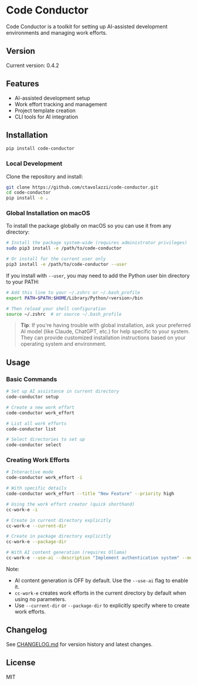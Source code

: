 # Code Conductor

Code Conductor is a toolkit for setting up AI-assisted development environments and managing work efforts.

## Version

Current version: 0.4.2

## Features

- AI-assisted development setup
- Work effort tracking and management
- Project template creation
- CLI tools for AI integration

## Installation

```bash
pip install code-conductor
```

### Local Development

Clone the repository and install:

```bash
git clone https://github.com/ctavolazzi/code-conductor.git
cd code-conductor
pip install -e .
```

### Global Installation on macOS

To install the package globally on macOS so you can use it from any directory:

```bash
# Install the package system-wide (requires administrator privileges)
sudo pip3 install -e /path/to/code-conductor

# Or install for the current user only
pip3 install -e /path/to/code-conductor --user
```

If you install with `--user`, you may need to add the Python user bin directory to your PATH:

```bash
# Add this line to your ~/.zshrc or ~/.bash_profile
export PATH=$PATH:$HOME/Library/Python/<version>/bin

# Then reload your shell configuration
source ~/.zshrc  # or source ~/.bash_profile
```

> **Tip**: If you're having trouble with global installation, ask your preferred AI model (like Claude, ChatGPT, etc.) for help specific to your system. They can provide customized installation instructions based on your operating system and environment.

## Usage

### Basic Commands

```bash
# Set up AI assistance in current directory
code-conductor setup

# Create a new work effort
code-conductor work_effort

# List all work efforts
code-conductor list

# Select directories to set up
code-conductor select
```

### Creating Work Efforts

```bash
# Interactive mode
code-conductor work_effort -i

# With specific details
code-conductor work_effort --title "New Feature" --priority high

# Using the work effort creator (quick shorthand)
cc-work-e -i

# Create in current directory explicitly
cc-work-e --current-dir

# Create in package directory explicitly
cc-work-e --package-dir

# With AI content generation (requires Ollama)
cc-work-e --use-ai --description "Implement authentication system" --model phi3
```

Note:
- AI content generation is OFF by default. Use the `--use-ai` flag to enable it.
- `cc-work-e` creates work efforts in the current directory by default when using no parameters.
- Use `--current-dir` or `--package-dir` to explicitly specify where to create work efforts.

## Changelog

See [CHANGELOG.md](CHANGELOG.md) for version history and latest changes.

## License

MIT